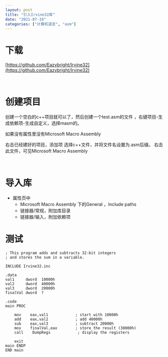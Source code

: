 ```yaml
---
layout: post
title: "引入Irvine32库"
date: "2021-07-19"
categories: ["计算机语言", "asm"]
---
```


# 下载

[https://github.com/Eazybright/Irvine32](https://github.com/Eazybright/Irvine32)

 

# 创建项目

创建一个空白的c++项目就可以了，然后创建一个test.asm的文件 ，右键项目-生成依赖项-生成自定义，选择masm的。

如果没有属性里没有Microsoft Macro Assembly

右击已经建好的项目，添加项 选择c++文件，并将文件名设置为.asm后缀。 右击此文件，可见Microsoft Macro Assembly

 

# 导入库

- 属性页中
    - Microsoft Macro Assembly 下的General ，Include paths
    - 链接器/常规，附加库目录
    - 链接器/输入，附加依赖项

# 测试

```
; This program adds and subtracts 32-bit integers
; and stores the sum in a variable.

INCLUDE Irvine32.inc

.data
val1     dword  10000h
val2     dword  40000h
val3     dword  20000h
finalVal dword  ?

.code
main PROC

    mov    eax,val1            ; start with 10000h
    add    eax,val2            ; add 40000h
    sub    eax,val3            ; subtract 20000h
    mov    finalVal,eax        ; store the result (30000h)
    call    DumpRegs            ; display the registers

    exit
main ENDP
END main

```
